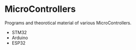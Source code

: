 # MicroControllers
Programs and theorotical material of various MicroControllers.

* STM32
* Arduino
* ESP32
